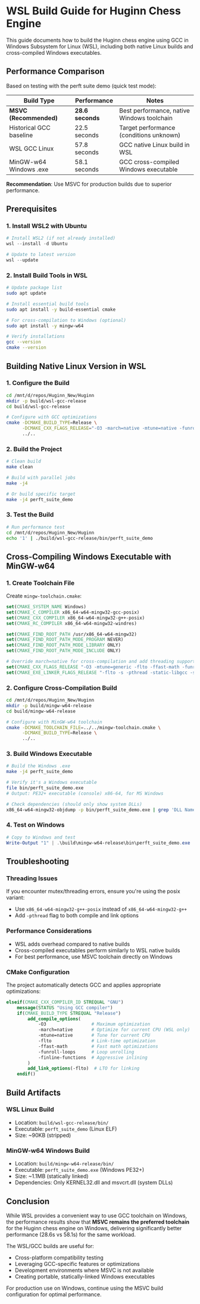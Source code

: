 # WSL Build Guide for Huginn Chess Engine

This guide documents how to build the Huginn chess engine using GCC in Windows Subsystem for Linux (WSL), including both native Linux builds and cross-compiled Windows executables.

## Performance Comparison

Based on testing with the perft suite demo (quick test mode):

| Build Type | Performance | Notes |
|------------|-------------|--------|
| **MSVC (Recommended)** | **28.6 seconds** | Best performance, native Windows toolchain |
| Historical GCC baseline | 22.5 seconds | Target performance (conditions unknown) |
| WSL GCC Linux | 57.8 seconds | GCC native Linux build in WSL |
| MinGW-w64 Windows .exe | 58.1 seconds | GCC cross-compiled Windows executable |

**Recommendation**: Use MSVC for production builds due to superior performance.

## Prerequisites

### 1. Install WSL2 with Ubuntu
```powershell
# Install WSL2 (if not already installed)
wsl --install -d Ubuntu

# Update to latest version
wsl --update
```

### 2. Install Build Tools in WSL
```bash
# Update package list
sudo apt update

# Install essential build tools
sudo apt install -y build-essential cmake

# For cross-compilation to Windows (optional)
sudo apt install -y mingw-w64

# Verify installations
gcc --version
cmake --version
```

## Building Native Linux Version in WSL

### 1. Configure the Build
```bash
cd /mnt/d/repos/Huginn_New/Huginn
mkdir -p build/wsl-gcc-release
cd build/wsl-gcc-release

# Configure with GCC optimizations
cmake -DCMAKE_BUILD_TYPE=Release \
      -DCMAKE_CXX_FLAGS_RELEASE="-O3 -march=native -mtune=native -funroll-loops -DNDEBUG -fomit-frame-pointer -flto" \
      ../..
```

### 2. Build the Project
```bash
# Clean build
make clean

# Build with parallel jobs
make -j4

# Or build specific target
make -j4 perft_suite_demo
```

### 3. Test the Build
```bash
# Run performance test
cd /mnt/d/repos/Huginn_New/Huginn
echo '1' | ./build/wsl-gcc-release/bin/perft_suite_demo
```

## Cross-Compiling Windows Executable with MinGW-w64

### 1. Create Toolchain File
Create `mingw-toolchain.cmake`:
```cmake
set(CMAKE_SYSTEM_NAME Windows)
set(CMAKE_C_COMPILER x86_64-w64-mingw32-gcc-posix)
set(CMAKE_CXX_COMPILER x86_64-w64-mingw32-g++-posix)
set(CMAKE_RC_COMPILER x86_64-w64-mingw32-windres)

set(CMAKE_FIND_ROOT_PATH /usr/x86_64-w64-mingw32)
set(CMAKE_FIND_ROOT_PATH_MODE_PROGRAM NEVER)
set(CMAKE_FIND_ROOT_PATH_MODE_LIBRARY ONLY)
set(CMAKE_FIND_ROOT_PATH_MODE_INCLUDE ONLY)

# Override march=native for cross-compilation and add threading support with static linking
set(CMAKE_CXX_FLAGS_RELEASE "-O3 -mtune=generic -flto -ffast-math -funroll-loops -finline-functions -DNDEBUG -fomit-frame-pointer -pthread -static-libgcc -static-libstdc++")
set(CMAKE_EXE_LINKER_FLAGS_RELEASE "-flto -s -pthread -static-libgcc -static-libstdc++ -static")
```

### 2. Configure Cross-Compilation Build
```bash
cd /mnt/d/repos/Huginn_New/Huginn
mkdir -p build/mingw-w64-release
cd build/mingw-w64-release

# Configure with MinGW-w64 toolchain
cmake -DCMAKE_TOOLCHAIN_FILE=../../mingw-toolchain.cmake \
      -DCMAKE_BUILD_TYPE=Release \
      ../..
```

### 3. Build Windows Executable
```bash
# Build the Windows .exe
make -j4 perft_suite_demo

# Verify it's a Windows executable
file bin/perft_suite_demo.exe
# Output: PE32+ executable (console) x86-64, for MS Windows

# Check dependencies (should only show system DLLs)
x86_64-w64-mingw32-objdump -p bin/perft_suite_demo.exe | grep 'DLL Name'
```

### 4. Test on Windows
```powershell
# Copy to Windows and test
Write-Output "1" | .\build\mingw-w64-release\bin\perft_suite_demo.exe
```

## Troubleshooting

### Threading Issues
If you encounter mutex/threading errors, ensure you're using the posix variant:
- Use `x86_64-w64-mingw32-g++-posix` instead of `x86_64-w64-mingw32-g++`
- Add `-pthread` flag to both compile and link options

### Performance Considerations
- WSL adds overhead compared to native builds
- Cross-compiled executables perform similarly to WSL native builds
- For best performance, use MSVC toolchain directly on Windows

### CMake Configuration
The project automatically detects GCC and applies appropriate optimizations:
```cmake
elseif(CMAKE_CXX_COMPILER_ID STREQUAL "GNU")
    message(STATUS "Using GCC compiler")
    if(CMAKE_BUILD_TYPE STREQUAL "Release")
        add_compile_options(
            -O3                 # Maximum optimization
            -march=native       # Optimize for current CPU (WSL only)
            -mtune=native       # Tune for current CPU  
            -flto               # Link-time optimization
            -ffast-math         # Fast math optimizations
            -funroll-loops      # Loop unrolling
            -finline-functions  # Aggressive inlining
        )
        add_link_options(-flto)  # LTO for linking
    endif()
```

## Build Artifacts

### WSL Linux Build
- Location: `build/wsl-gcc-release/bin/`
- Executable: `perft_suite_demo` (Linux ELF)
- Size: ~90KB (stripped)

### MinGW-w64 Windows Build
- Location: `build/mingw-w64-release/bin/`
- Executable: `perft_suite_demo.exe` (Windows PE32+)
- Size: ~1.1MB (statically linked)
- Dependencies: Only KERNEL32.dll and msvcrt.dll (system DLLs)

## Conclusion

While WSL provides a convenient way to use GCC toolchain on Windows, the performance results show that **MSVC remains the preferred toolchain** for the Huginn chess engine on Windows, delivering significantly better performance (28.6s vs 58.1s) for the same workload.

The WSL/GCC builds are useful for:
- Cross-platform compatibility testing
- Leveraging GCC-specific features or optimizations
- Development environments where MSVC is not available
- Creating portable, statically-linked Windows executables

For production use on Windows, continue using the MSVC build configuration for optimal performance.
